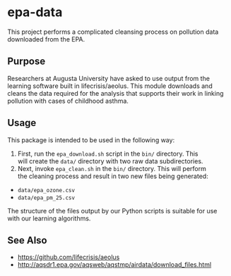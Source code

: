 # epa-data
This project performs a complicated cleansing process on pollution data  
downloaded from the EPA.

## Purpose
Researchers at Augusta University have asked to use output from the learning
software built in lifecrisis/aeolus. This module downloads and cleans the
data required for the analysis that supports their work in linking pollution
with cases of childhood asthma.

## Usage
This package is intended to be used in the following way:
1. First, run the `epa_download.sh` script in the `bin/` directory. This  
will create the `data/` directory with two raw data subdirectories.
2. Next, invoke `epa_clean.sh` in the `bin/` directory. This will perform  
the cleaning process and result in two new files being generated:
  * `data/epa_ozone.csv`
  * `data/epa_pm_25.csv`  

The structure of the files output by our Python scripts is suitable for use
with our learning algorithms.

## See Also
* https://github.com/lifecrisis/aeolus
* http://aqsdr1.epa.gov/aqsweb/aqstmp/airdata/download_files.html
